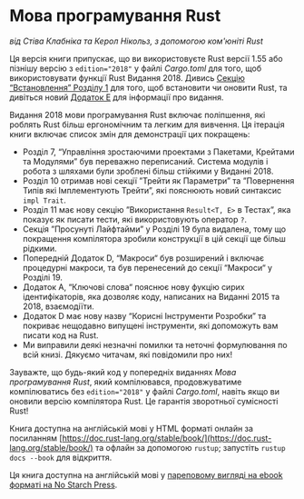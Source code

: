 # Мова програмування Rust

*від Стіва Клабніка та Керол Нікольз, з допомогою ком'юніті Rust*

Ця версія книги припускає, що ви використовуєте Rust версії 1.55 або пізнішу версію з `edition="2018"` у файлі *Cargo.toml* для того, щоб використовувати функції Rust Видання 2018. Дивись [Секцію “Встановлення” Розділу 1][install]<!-- ignore -->
для того, щоб встановити чи оновити Rust, та дивіться новий [Додаток Е][editions]<!-- ignore --> для інформації про видання.

Видання 2018 мови програмування Rust включає поліпшення, які роблять Rust більш ергономічним та легким для вивчення. Ця ітерація книги включає список змін для демонстрації цих покращень:

- Розділ 7, “Управління зростаючими проектами з Пакетами, Крейтами та Модулями”
  був переважно переписаний. Система модулів і робота з шляхами були зроблені більш стійкими у Виданні 2018.
- Розділ 10 отримав нові секції ”Трейти як Параметри” та ”Повернення Типів які Імплементують Трейти”, які пояснюють новий синтаксис `impl Trait`.
- Розділ 11 має нову секцію ”Використання `Result<T, E>` в Тестах”, яка показує як писати тести, які використовують оператор `?`.
- Секція ”Просунуті Лайфтайми” у Розділі 19 була видалена, тому що покращення компілятора зробили конструкції в цій секції ще більш рідкими.
- Попередній Додаток D, “Макроси“ був розширений і включає процедурні макроси, та був перенесений до секції “Макроси“ у Розділі 19.
- Додаток A, “Ключові слова“ пояснює нову фукцію сирих ідентифікаторів, яка дозволяє коду, написаних на Виданні 2015 та 2018, взаємодіїти.
- Додаток D має нову назву “Корисні Інструменти Розробки” та покриває нещодавно випущені інструменти, які допоможуть вам писати код на Rust.
- Ми виправили деякі незначні помилки та неточні формулювання по всій книзі. Дякуємо читачам, які повідомили про них!

Зауважте, що будь-який код у попередніх виданнях *Мова програмування Rust*, який компілювався, продовжуватиме компілюватись без `edition="2018"` у файлі *Cargo.toml*, навіть якщо ви оновили версію компілятора Rust. Це гарантія зворотньої сумісності Rust!

Книга доступна на англійській мові у HTML форматі онлайн за посиланням [https://doc.rust-lang.org/stable/book/](https://doc.rust-lang.org/stable/book/) та офлайн за допомогою `rustup`; запустіть `rustup docs --book` для відкриття.

Ця книга доступна на англійській мові у [пареповому вигляді на ebook форматі на No Starch Press][nsprust].

[install]: ch01-01-installation.html
[editions]: appendix-05-editions.html
[nsprust]: https://nostarch.com/rust
